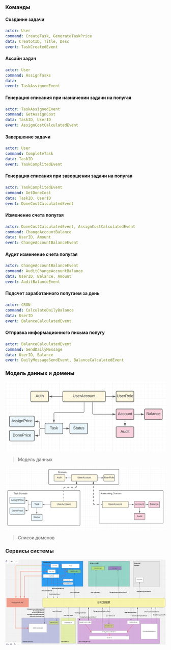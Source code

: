 ### Команды
#### Создание задачи
```yaml
actor: User
command: CreateTask, GenerateTaskPrice
data: CreatotID, Title, Desc
event: TaskCreatedEvent
```

#### Ассайн задач
```yaml
actor: User
command: AssignTasks
data: 
event: TaskAssignedEvent
```

#### Генерация списания при назначении задачи на попугая
```yaml
actor: TaskAssignedEvent
command: GetAssignCost
data: TaskID, UserID
event: AssignCostCalculatedEvent
```

#### Завершение задачи
```yaml
actor: User
command: CompleteTask
data: TaskID
event: TaskComplitedEvent
```

#### Генерация списания при завершении задачи на попугая
```yaml
actor: TaskComplitedEvent
command: GetDoneCost
data: TaskID, UserID
event: DoneCostCalculatedEvent
```

#### Изменение счета попугая
```yaml
actor: DoneCostCalculatedEvent, AssignCostCalculatedEvent
command: ChangeAccountBalance
data: UserID, Amount
event: ChangeAccountBalanceEvent
```

#### Аудит изменение счета попугая
```yaml
actor: ChangeAccountBalanceEvent
command: AuditChangeAccountBalance
data: UserID, Balance, Amount
event: AuditBalanceEvent
```

#### Подсчет заработанного попугаем за день
```yaml
actor: CRON
command: CalculateDailyBalance
data: UserID
event: BalanceCalculatedEvent
```

#### Отправка информационного письма попугу
```yaml
actor: BalanceCalculatedEvent
command: SendDailyMessage
data: UserID, Balance
event: DailyMessageSendEvent, BalanceCalculatedEvent
```

### Модель данных и домены
![img_2.png](img_2.png)
> Модель данных

![img_4.png](img_4.png)
> Список доменов

### Сервисы системы
![img_3.png](img_3.png)